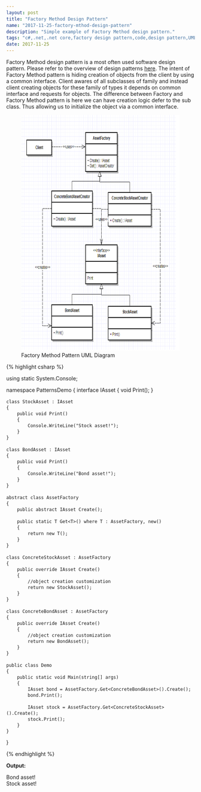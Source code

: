 ```yaml
---
layout: post
title: "Factory Method Design Pattern"
name: "2017-11-25-factory-mthod-design-pattern"
description: "Simple example of Factory Method design pattern."
tags: "c#,.net,.net core,factory design pattern,code,design pattern,UML,unified modeling language,technical article,blog,post"
date: 2017-11-25
---
```


<p>Factory Method design pattern is a most often used software design pattern. Please refer to the overview of design patterns <a href="http://vwtt.github.io/blog/design-patterns-overview" target="_blank">here</a>. The intent of Factory Method pattern is hiding creation of objects from the client by using a common interface. Client awares of all subclasses of family and instead client creating objects for these family of types it depends on common interface and requests for objects. The difference between Factory and Factory Method pattern is here we can have creation logic defer to the sub class. Thus allowing us to initialize the object via a common interface.</p>

<p>
    <figure>
      <img src="/images/FactoryMethodPattern.png" alt="Factory Method Pattern UML Diagram" width="700px" height="630px" />
      <figcaption>Factory Method Pattern UML Diagram</figcaption>
    </figure>    
</p>

{% highlight csharp %}

using static System.Console;

namespace PatternsDemo
{
    interface IAsset
    {
        void Print();
    }

    class StockAsset : IAsset
    {
        public void Print()
        {
            Console.WriteLine("Stock asset!");
        }
    }

    class BondAsset : IAsset
    {
        public void Print()
        {
            Console.WriteLine("Bond asset!");
        }
    }

    abstract class AssetFactory
    {
        public abstract IAsset Create();

        public static T Get<T>() where T : AssetFactory, new()
        {
            return new T();
        }
    }

    class ConcreteStockAsset : AssetFactory
    {
        public override IAsset Create()
        {
			//object creation customization
            return new StockAsset();
        }
    }

    class ConcreteBondAsset : AssetFactory
    {
        public override IAsset Create()
        {
			//object creation customization
            return new BondAsset();
        }
    }

    public class Demo
    {
        public static void Main(string[] args)
        {
            IAsset bond = AssetFactory.Get<ConcreteBondAsset>().Create();
            bond.Print();

            IAsset stock = AssetFactory.Get<ConcreteStockAsset>().Create();
            stock.Print();
        }
    }
}

{% endhighlight %}

<b>Output:</b>
<p class="output">
Bond asset!<br>
Stock asset!
</p>